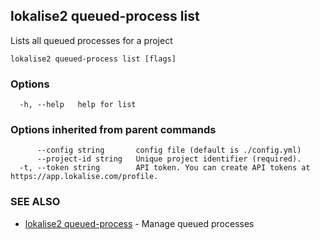 ## lokalise2 queued-process list

Lists all queued processes for a project

```
lokalise2 queued-process list [flags]
```

### Options

```
  -h, --help   help for list
```

### Options inherited from parent commands

```
      --config string       config file (default is ./config.yml)
      --project-id string   Unique project identifier (required).
  -t, --token string        API token. You can create API tokens at https://app.lokalise.com/profile.
```

### SEE ALSO

* [lokalise2 queued-process](lokalise2_queued-process.md)	 - Manage queued processes

